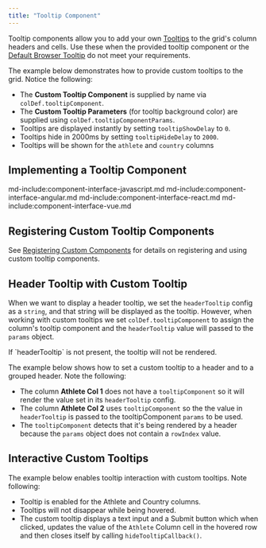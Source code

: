 ```yaml
---
title: "Tooltip Component"
---
```

  
Tooltip components allow you to add your own [Tooltips](/tooltips/) to the grid's column headers and cells. Use these when the provided tooltip component or the [Default Browser Tooltip](/tooltips/#default-browser-tooltip) do not meet your requirements.

The example below demonstrates how to provide custom tooltips to the grid. Notice the following:

- The **Custom Tooltip Component** is supplied by name via `colDef.tooltipComponent`.
- The **Custom Tooltip Parameters** (for tooltip background color) are supplied using `colDef.tooltipComponentParams`.
- Tooltips are displayed instantly by setting `tooltipShowDelay` to `0`.
- Tooltips hide in 2000ms by setting `tooltipHideDelay` to `2000`.
- Tooltips will be shown for the `athlete` and `country` columns

<grid-example title='Custom Tooltip Component' name='custom-tooltip-component' type='generated'></grid-example>

## Implementing a Tooltip Component

md-include:component-interface-javascript.md
md-include:component-interface-angular.md
md-include:component-interface-react.md
md-include:component-interface-vue.md

<framework-specific-section frameworks="javascript,angular,vue">
<interface-documentation interfaceName='ITooltipParams'></interface-documentation>
</framework-specific-section>
<framework-specific-section frameworks="react">
<interface-documentation interfaceName='CustomTooltipProps'></interface-documentation>
</framework-specific-section>

## Registering Custom Tooltip Components

See [Registering Custom Components](/components/#registering-custom-components) for details on registering and using custom tooltip components.

## Header Tooltip with Custom Tooltip

When we want to display a header tooltip, we set the `headerTooltip` config as a `string`, and that string will be displayed as the tooltip. However, when working with custom tooltips we set `colDef.tooltipComponent` to assign the column's tooltip component and the `headerTooltip` value will passed to the `params` object.

<note>
If `headerTooltip` is not present, the tooltip will not be rendered.
</note>

The example below shows how to set a custom tooltip to a header and to a grouped header. Note the following:

- The column **Athlete Col 1** does not have a `tooltipComponent` so it will render the value set in its `headerTooltip` config.
- The column **Athlete Col 2** uses `tooltipComponent` so the the value in `headerTooltip` is passed to the tooltipComponent `params` to be used.
- The `tooltipComponent` detects that it's being rendered by a header because the `params` object does not contain a `rowIndex` value.

<grid-example title='Header Custom Tooltip' name='header-tooltip' type='generated'></grid-example>

## Interactive Custom Tooltips

The example below enables tooltip interaction with custom tooltips. Note following:

- Tooltip is enabled for the Athlete and Country columns.
- Tooltips will not disappear while being hovered.
- The custom tooltip displays a text input and a Submit button which when clicked, updates the value of the `Athlete` Column cell in the hovered row and then closes itself by calling `hideTooltipCallback()`.

<grid-example title='Custom Tooltip Interaction' name='custom-tooltip-interaction' type='generated'></grid-example>
